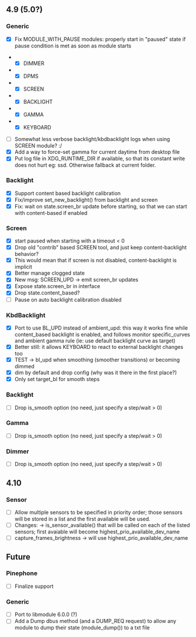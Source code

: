 ## 4.9 (5.0?)

### Generic
- [x] Fix MODULE_WITH_PAUSE modules: properly start in "paused" state if pause condition is met as soon as module starts
- - [x] DIMMER
- - [x] DPMS
- - [x] SCREEN
- - [x] BACKLIGHT
- - [x] GAMMA
- - [x] KEYBOARD
- [ ] Somewhat less verbose backlight/kbdbacklight logs when using SCREEN module? :/ 
- [x] Add a way to force-set gamma for current daytime from desktop file
- [x] Put log file in XDG_RUNTIME_DIR if available, so that its constant write does not hurt eg: ssd. Otherwise fallback at current folder.

### Backlight
- [x] Support content based backlight calibration
- [x] Fix/improve set_new_backlight() from backlight and screen
- [x] Fix: wait on state.screen_br update before starting, so that we can start with content-based if enabled

### Screen
- [x] start paused when starting with a timeout < 0
- [x] Drop old "contrib" based SCREEN tool, and just keep content-backlight behavior?
- [x] This would mean that if screen is not disabled, content-backlight is implicit
- [x] Better manage clogged state
- [x] New msg: SCREEN_UPD -> emit screen_br updates
- [x] Expose state.screen_br in interface
- [x] Drop state.content_based?
- [ ] Pause on auto backlight calibration disabled

### KbdBacklight
- [x] Port to use BL_UPD instead of ambient_upd: this way it works fine while content_based backlight is enabled, and follows monitor specific_curves and ambient gamma rule (ie: use default backlight curve as target)
- [x] Better still: it allows KEYBOARD to react to external backlight changes too
- [x] TEST -> bl_upd when smoothing (smoother transitions) or becoming dimmed
- [x] dim by default and drop config (why was it there in the first place?)
- [x] Only set target_bl for smooth steps

### Backlight
- [ ] Drop is_smooth option (no need, just specify a step/wait > 0)

### Gamma
- [ ] Drop is_smooth option (no need, just specify a step/wait > 0)

### Dimmer
- [ ] Drop is_smooth option (no need, just specify a step/wait > 0)

## 4.10

### Sensor
- [ ] Allow multiple sensors to be specified in priority order; those sensors will be stored in a list and the first available will be used.
- [ ] Changes: -> is_sensor_available() that will be called on each of the listed sensors; first avaiable will become highest_prio_available_dev_name
- [ ] capture_frames_brightness -> will use highest_prio_available_dev_name

## Future

### Pinephone
- [ ] Finalize support

### Generic
- [ ] Port to libmodule 6.0.0 (?)
- [ ] Add a Dump dbus method (and a DUMP_REQ request) to allow any module to dump their state (module_dump()) to a txt file
